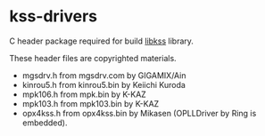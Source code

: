 # kss-drivers
C header package required for build [libkss](https://github.com/digital-sound-antiques/libkss) library.

These header files are copyrighted materials. 

- mgsdrv.h from mgsdrv.com by GIGAMIX/Ain
- kinrou5.h from kinrou5.bin by Keiichi Kuroda
- mpk106.h from mpk.bin by K-KAZ
- mpk103.h from mpk103.bin by K-KAZ
- opx4kss.h from opx4kss.bin by Mikasen (OPLLDriver by Ring is embedded).
